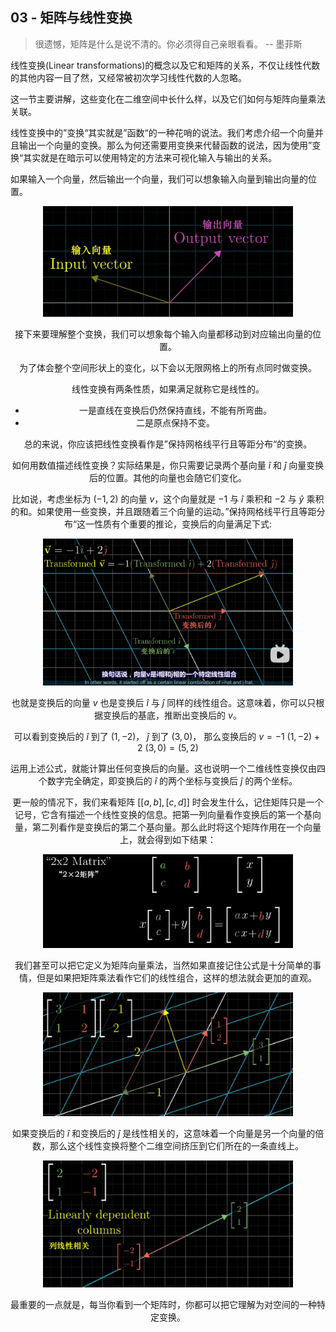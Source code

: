 ## 03 - 矩阵与线性变换

>很遗憾，矩阵是什么是说不清的。你必须得自己亲眼看看。 -- 墨菲斯

线性变换(Linear transformations)的概念以及它和矩阵的关系，不仅让线性代数的其他内容一目了然，又经常被初次学习线性代数的人忽略。

这一节主要讲解，这些变化在二维空间中长什么样，以及它们如何与矩阵向量乘法关联。

线性变换中的”变换“其实就是”函数“的一种花哨的说法。我们考虑介绍一个向量并且输出一个向量的变换。那么为何还需要用变换来代替函数的说法，因为使用”变换“其实就是在暗示可以使用特定的方法来可视化输入与输出的关系。

如果输入一个向量，然后输出一个向量，我们可以想象输入向量到输出向量的位置。

<div align=center><img src="./../assets/blog_res/README.assets/image-20230418113451760.png" alt="image-20230418113451760" width="400px" />

接下来要理解整个变换，我们可以想象每个输入向量都移动到对应输出向量的位置。

为了体会整个空间形状上的变化，以下会以无限网格上的所有点同时做变换。

线性变换有两条性质，如果满足就称它是线性的。

* 一是直线在变换后仍然保持直线，不能有所弯曲。
* 二是原点保持不变。

总的来说，你应该把线性变换看作是”保持网格线平行且等距分布“的变换。

如何用数值描述线性变换？实际结果是，你只需要记录两个基向量 $\hat{i}$ 和 $\hat{j}$ 向量变换后的位置。其他的向量也会随它们变化。 

比如说，考虑坐标为 $(-1, 2)$ 的向量 $v$，这个向量就是 $-1$ 与 $\hat{i}$ 乘积和 $-2$ 与 $\hat{y}$ 乘积的和。如果使用一些变换，并且跟随着三个向量的运动。”保持网格线平行且等距分布“这一性质有个重要的推论，变换后的向量满足下式:

<div align=center><img src="./../assets/blog_res/README.assets/image-20230418114721380.png" alt="image-20230418114721380" width="400px" />

也就是变换后的向量 $v$ 也是变换后 $\hat{i}$ 与 $\hat{j}$ 同样的线性组合。这意味着，你可以只根据变换后的基底，推断出变换后的 $v$。

可以看到变换后的 $\hat{i}$ 到了 $(1, -2)$， $\hat{j}$ 到了 $(3, 0)$， 那么变换后的 $v = -1\ (1, -2) + 2\ (3, 0)= (5 ,2)$

运用上述公式，就能计算出任何变换后的向量。这也说明一个二维线性变换仅由四个数字完全确定，即变换后的 $\hat{i}$ 的两个坐标与变换后 $\hat{j}$ 的两个坐标。

更一般的情况下，我们来看矩阵 $[[a, b], [c, d]]$ 时会发生什么，记住矩阵只是一个记号，它含有描述一个线性变换的信息。把第一列向量看作变换后的第一个基向量，第二列看作是变换后的第二个基向量。那么此时将这个矩阵作用在一个向量上，就会得到如下结果：

<div align=center><img src="./../assets/blog_res/README.assets/image-20230418115918075.png" alt="image-20230418115918075" width="400px" />

我们甚至可以把它定义为矩阵向量乘法，当然如果直接记住公式是十分简单的事情，但是如果把矩阵乘法看作它们的线性组合，这样的想法就会更加的直观。

<div align=center><img src="./../assets/blog_res/README.assets/image-20230418120156621.png" alt="image-20230418120156621" width="400px" />

如果变换后的 $\hat{i}$ 和变换后的 $\hat{j}$ 是线性相关的，这意味着一个向量是另一个向量的倍数，那么这个线性变换将整个二维空间挤压到它们所在的一条直线上。

<div align=center><img src="./../assets/blog_res/README.assets/image-20230418120424461.png" alt="image-20230418120424461" width="400px" />

最重要的一点就是，每当你看到一个矩阵时，你都可以把它理解为对空间的一种特定变换。